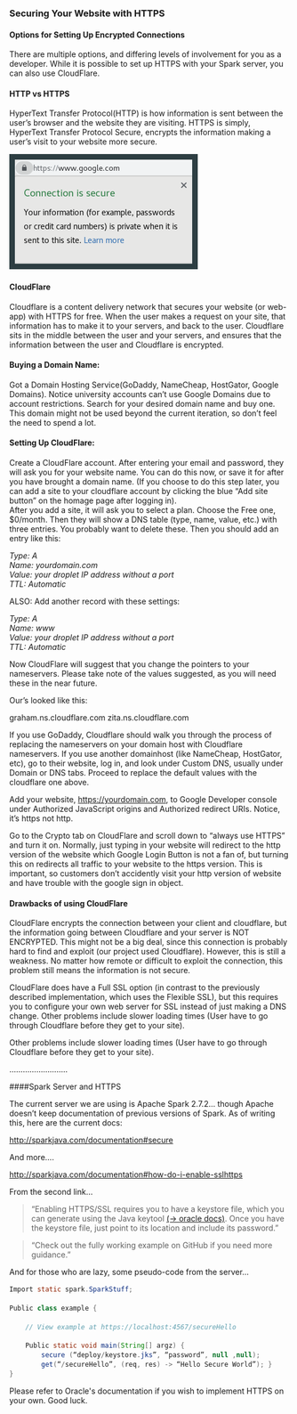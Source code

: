 ### Securing Your Website with HTTPS

#### Options for Setting Up Encrypted Connections

There are multiple options, and differing levels of involvement for you as a developer. While it is possible to set up HTTPS with your Spark server, you can also use CloudFlare.

#### HTTP vs HTTPS

HyperText Transfer Protocol(HTTP) is how information is sent between the user’s browser and the website they are visiting. 
HTTPS is simply, HyperText Transfer Protocol Secure, encrypts the information making a user’s visit to your website more secure.

![httpsURLPop](./images/httpsURLPop.png)

#### CloudFlare

Cloudflare is a content delivery network that secures your website (or web-app) with HTTPS for free. When the user makes a request on your site, that information
has to make it to your servers, and back to the user. Cloudflare sits in the middle between the user and your servers, and ensures that the information between the user
and Cloudflare is encrypted. 

#### Buying a Domain Name:

Got a Domain Hosting Service(GoDaddy, NameCheap, HostGator, Google Domains). Notice university accounts can’t use Google Domains due to account restrictions. 
Search for your desired domain name and buy one. This domain might not be used beyond the current iteration, so don’t feel the need to spend a lot.

#### Setting Up CloudFlare:

Create a CloudFlare account. After entering your email and password, they will ask you for your website name. 
You can do this now, or save it for after you have brought a domain name. 
(If you choose to do this step later, you can add a site to your cloudflare account by clicking the blue “Add site button” on the homage page after logging in).  
After you add a site, it will ask you to select a plan. Choose the Free one, $0/month. Then they will show a DNS table 
(type, name, value, etc.) with three entries. You probably want to delete these. Then you should add an entry like this: 

*Type: A*  
*Name: yourdomain.com*  
*Value: your droplet IP address without a port*  
*TTL: Automatic*

ALSO: Add another record with these settings:

*Type: A*  
*Name: www*  
*Value: your droplet IP address without a port*  
*TTL: Automatic*  

Now CloudFlare will suggest that you change the pointers to your nameservers. 
Please take note of the values suggested, as you will need these in the near future.

Our’s looked like this:

graham.ns.cloudflare.com
zita.ns.cloudflare.com

If you use GoDaddy, Cloudflare should walk you through the process of replacing the nameservers on your domain host with Cloudflare nameservers. 
If you use another domainhost (like NameCheap, HostGator, etc), go to their website, log in, and look under Custom DNS, usually under Domain or DNS tabs. 
Proceed to replace the default values with the cloudflare one above.

Add your website, https://yourdomain.com, to Google Developer console under Authorized JavaScript origins and Authorized redirect URIs. 
Notice, it’s https not http.

Go to the Crypto tab on CloudFlare and scroll down to “always use HTTPS” and turn it on. 
Normally, just typing in your website will redirect to the http version of the website which Google Login Button is not a fan of, but turning this on redirects all traffic to your website to the https version.
This is important, so customers don’t accidently visit your http version of website and have trouble with the google sign in object.


#### Drawbacks of using CloudFlare


CloudFlare encrypts the connection between your client and cloudflare, but the information going between Cloudflare and your server is NOT ENCRYPTED. 
This might not be a big deal, since this connection is probably hard to find and exploit (our project used Cloudflare). However, this is still a weakness. 
No matter how remote or difficult to exploit the connection, this problem still means the information is not secure.


CloudFlare does have a Full SSL option (in contrast to the previously described implementation, which uses the Flexible SSL), but this requires you to configure your own web server for SSL instead of just making a DNS change. 
Other problems include slower loading times (User have to go through Cloudflare before they get to your site). 



Other problems include slower loading times (User have to go through Cloudflare before they get to your site). 

……………………..

####Spark Server and HTTPS

The current server we are using is Apache Spark 2.7.2… though Apache doesn’t keep documentation of previous versions of Spark. 
As of writing this, here are the current docs:


http://sparkjava.com/documentation#secure


And more….

http://sparkjava.com/documentation#how-do-i-enable-sslhttps

From the second link…
>“Enabling HTTPS/SSL requires you to have a keystore file, which you can generate using the Java keytool [(→ oracle docs)](https://docs.oracle.com/cd/E19509-01/820-3503/ggfen/index.html). 
> Once you have the keystore file, just point to its location and include its password.”

>“Check out the fully working example on GitHub if you need more guidance.”



And for those who are lazy, some pseudo-code from the server…

```java
Import static spark.SparkStuff;

Public class example {
  
	// View example at https://localhost:4567/secureHello
	
	Public static void main(String[] argz) {
		secure (“deploy/keystore.jks”, “password”, null ,null);
		get(“/secureHello”, (req, res) -> “Hello Secure World”); }
}
```

Please refer to Oracle's documentation if you wish to implement HTTPS on your own. Good luck.





